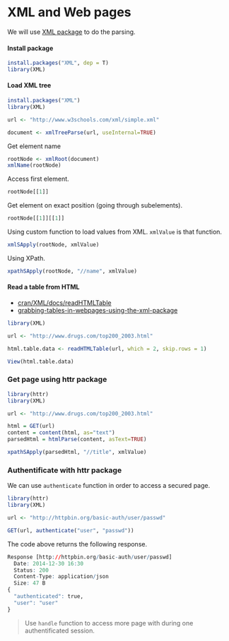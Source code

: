 # XML and Web pages

We will use [XML package](http://cran.r-project.org/web/packages/XML/index.html) to do the parsing.

#### Install package

``` R
install.packages("XML", dep = T)
library(XML)
```

#### Load XML tree

``` R
install.packages("XML")
library(XML)

url <- "http://www.w3schools.com/xml/simple.xml"

document <- xmlTreeParse(url, useInternal=TRUE)
```

Get element name

``` R
rootNode <- xmlRoot(document)
xmlName(rootNode)
```

Access first element.

``` R
rootNode[[1]]
```

Get element on exact position (going through subelements).

``` R
rootNode[[1]][[1]]
```

Using custom function to load values from XML. `xmlValue` is that function.

``` R
xmlSApply(rootNode, xmlValue)
```

Using XPath.

``` R
xpathSApply(rootNode, "//name", xmlValue)
```

#### Read a table from HTML

* [cran/XML/docs/readHTMLTable](http://www.inside-r.org/packages/cran/XML/docs/readHTMLTable)
* [grabbing-tables-in-webpages-using-the-xml-package](http://yihui.name/en/2010/10/grabbing-tables-in-webpages-using-the-xml-package/)

``` R
library(XML)

url <- "http://www.drugs.com/top200_2003.html"

html.table.data <- readHTMLTable(url, which = 2, skip.rows = 1)

View(html.table.data)
```

### Get page using httr package

``` R
library(httr)
library(XML)

url <- "http://www.drugs.com/top200_2003.html"

html = GET(url)
content = content(html, as="text")
parsedHtml = htmlParse(content, asText=TRUE)

xpathSApply(parsedHtml, "//title", xmlValue)
```

### Authentificate with httr package

We can use `authenticate` function in order to access a secured page.

``` R
library(httr)
library(XML)

url <- "http://httpbin.org/basic-auth/user/passwd"

GET(url, authenticate("user", "passwd"))
```

The code above returns the following response.

``` R
Response [http://httpbin.org/basic-auth/user/passwd]
  Date: 2014-12-30 16:30
  Status: 200
  Content-Type: application/json
  Size: 47 B
{
  "authenticated": true,
  "user": "user"
}
```

> Use `handle` function to access more page with during one authentificated session.
